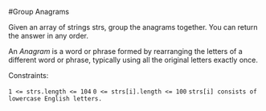 #Group Anagrams

Given an array of strings strs, group the anagrams together. You can return the answer in any order.

An *Anagram* is a word or phrase formed by rearranging the letters of a different word or phrase, typically using all the original letters exactly once.

Constraints:

```1 <= strs.length <= 104```
```0 <= strs[i].length <= 100```
```strs[i] consists of lowercase English letters.```